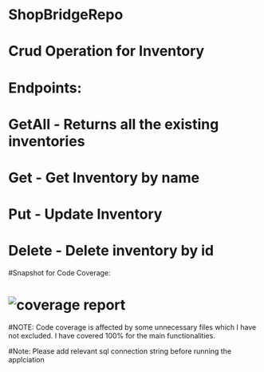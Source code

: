 # ShopBridgeRepo

# Crud Operation for Inventory

# Endpoints:
  # GetAll -  Returns all the existing inventories
  # Get - Get Inventory by name
  # Put - Update Inventory
  # Delete - Delete inventory by id
  
  
  #Snapshot for Code Coverage:
 # ![coverage report](https://user-images.githubusercontent.com/25413288/118402382-60743200-b687-11eb-8570-54da188a0b36.PNG)

#NOTE: Code coverage is affected by some unnecessary files which I have not excluded. I have covered 100% for the main functionalities.

#Note: Please add relevant sql connection string before running the applciation
